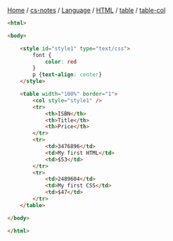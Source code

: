 [Home](https://mengxianbin.github.io) /
[cs-notes](https://mengxianbin.github.io/cs-notes/site) /
[Language](https://mengxianbin.github.io/cs-notes/site/Language) /
[HTML](https://mengxianbin.github.io/cs-notes/site/Language/HTML) /
[table](https://mengxianbin.github.io/cs-notes/site/Language/HTML/table) /
[table-col](https://mengxianbin.github.io/cs-notes/site/Language/HTML/table/table-col)

```html
<html>

<body>

    <style id="style1" type="text/css">
        font {
            color: red
        }
        p {text-align: center}
    </style>

    <table width="100%" border="1">
        <col style="style1" />
        <tr>
            <th>ISBN</th>
            <th>Title</th>
            <th>Price</th>
        </tr>
        <tr>
            <td>3476896</td>
            <td>My first HTML</td>
            <td>$53</td>
        </tr>
        <tr>
            <td>2489604</td>
            <td>My first CSS</td>
            <td>$47</td>
        </tr>
    </table>

</body>

</html>
```

